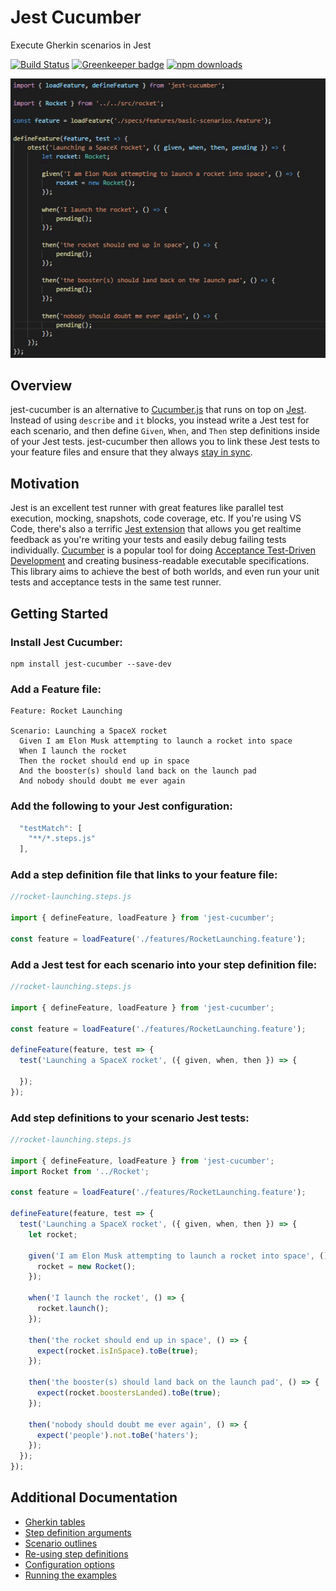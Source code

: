 # Jest Cucumber

Execute Gherkin scenarios in Jest

[![Build Status](https://travis-ci.org/bencompton/jest-cucumber.svg?branch=master)](https://travis-ci.org/bencompton/jest-cucumber) [![Greenkeeper badge](https://badges.greenkeeper.io/bencompton/jest-cucumber.svg)](https://greenkeeper.io/)
[![npm downloads](https://img.shields.io/npm/dm/jest-cucumber.svg?style=flat-square)](https://www.npmjs.com/package/jest-cucumber)

<img src="./images/jest-cucumber-demo.gif?raw=true" alt="Cucumber Jest Demo" />

## Overview

jest-cucumber is an alternative to [Cucumber.js](https://github.com/cucumber/cucumber-js) that runs on top on [Jest](https://jestjs.io). Instead of using `describe` and `it` blocks, you instead write a Jest test for each scenario, and then define `Given`, `When`, and `Then` step definitions inside of your Jest tests. jest-cucumber then allows you to link these Jest tests to your feature files and ensure that they always [stay in sync](https://github.com/bencompton/jest-cucumber/blob/master/docs/AdditionalConfiguration.md#disabling-scenario--step-definition-validation).

## Motivation

Jest is an excellent test runner with great features like parallel test execution, mocking, snapshots, code coverage, etc. If you're using VS Code, there's also a terrific [Jest extension](https://github.com/jest-community/vscode-jest) that allows you get realtime feedback as you're writing your tests and easily debug failing tests individually. [Cucumber](https://cucumber.io) is a popular tool for doing [Acceptance Test-Driven Development](https://en.wikipedia.org/wiki/Acceptance_test–driven_development) and creating business-readable executable specifications. This library aims to achieve the best of both worlds, and even run your unit tests and acceptance tests in the same test runner.

## Getting Started

### Install Jest Cucumber:

```
npm install jest-cucumber --save-dev
```

### Add a Feature file:

```gherkin
Feature: Rocket Launching

Scenario: Launching a SpaceX rocket
  Given I am Elon Musk attempting to launch a rocket into space
  When I launch the rocket
  Then the rocket should end up in space
  And the booster(s) should land back on the launch pad
  And nobody should doubt me ever again
```

### Add the following to your Jest configuration:

```javascript  
  "testMatch": [
    "**/*.steps.js"
  ],
```

### Add a step definition file that links to your feature file:

```javascript
//rocket-launching.steps.js

import { defineFeature, loadFeature } from 'jest-cucumber';

const feature = loadFeature('./features/RocketLaunching.feature');
```

### Add a Jest test for each scenario into your step definition file:

```javascript
//rocket-launching.steps.js

import { defineFeature, loadFeature } from 'jest-cucumber';

const feature = loadFeature('./features/RocketLaunching.feature');

defineFeature(feature, test => {
  test('Launching a SpaceX rocket', ({ given, when, then }) => {

  });
});
```

### Add step definitions to your scenario Jest tests:

```javascript
//rocket-launching.steps.js

import { defineFeature, loadFeature } from 'jest-cucumber';
import Rocket from '../Rocket';

const feature = loadFeature('./features/RocketLaunching.feature');

defineFeature(feature, test => {
  test('Launching a SpaceX rocket', ({ given, when, then }) => {
    let rocket;

    given('I am Elon Musk attempting to launch a rocket into space', () => {
      rocket = new Rocket();
    });

    when('I launch the rocket', () => {
      rocket.launch();
    });

    then('the rocket should end up in space', () => {
      expect(rocket.isInSpace).toBe(true);
    });

    then('the booster(s) should land back on the launch pad', () => {
      expect(rocket.boostersLanded).toBe(true);
    });

    then('nobody should doubt me ever again', () => {
      expect('people').not.toBe('haters');
    });
  });
});
```
## Additional Documentation

  * [Gherkin tables](./docs/GherkinTables.md)
  * [Step definition arguments](./docs/StepDefinitionArguments.md)
  * [Scenario outlines](./docs/ScenarioOutlines.md)
  * [Re-using step definitions](./docs/ReusingStepDefinitions.md)  
  * [Configuration options](./docs/AdditionalConfiguration.md)
  * [Running the examples](./docs/RunningTheExamples.md)
